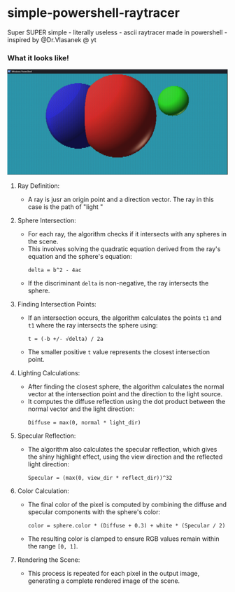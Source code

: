 # simple-powershell-raytracer
Super SUPER simple - literally useless - ascii raytracer made in powershell - inspired by @Dr.Vlasanek @ yt

###

### What it looks like!
![cool](https://github.com/jh1sc/simple-powershell-raytracer/blob/main/Screenshot%202025-02-22%20155246.png)



1. Ray Definition:
   - A ray is jusr an origin point and a direction vector. The ray in this case is the path of "light "

2. Sphere Intersection:
   - For each ray, the algorithm checks if it intersects with any spheres in the scene.
   - This involves solving the quadratic equation derived from the ray's equation and the sphere's equation:
     ```
     delta = b^2 - 4ac
     ```
   - If the discriminant `delta` is non-negative, the ray intersects the sphere.

3. Finding Intersection Points:
   - If an intersection occurs, the algorithm calculates the points `t1` and `t1` where the ray intersects the sphere using:
     ```
     t = (-b +/- √delta) / 2a
     ```
   - The smaller positive `t` value represents the closest intersection point.

4. Lighting Calculations:
   - After finding the closest sphere, the algorithm calculates the normal vector at the intersection point and the direction to the light source.
   - It computes the diffuse reflection using the dot product between the normal vector and the light direction:
     ```
     Diffuse = max(0, normal * light_dir)
     ```

5. Specular Reflection:
   - The algorithm also calculates the specular reflection, which gives the shiny highlight effect, using the view direction and the reflected light direction:
     ```
     Specular = (max(0, view_dir * reflect_dir))^32
     ```

6. Color Calculation:
   - The final color of the pixel is computed by combining the diffuse and specular components with the sphere's color:
     ```
     color = sphere.color * (Diffuse + 0.3) + white * (Specular / 2)
     ```
   - The resulting color is clamped to ensure RGB values remain within the range `[0, 1]`.

7. Rendering the Scene:
   - This process is repeated for each pixel in the output image, generating a complete rendered image of the scene.
